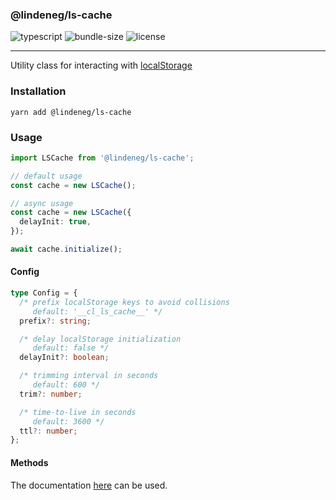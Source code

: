 ### @lindeneg/ls-cache

![typescript](https://badgen.net/badge/icon/typescript?icon=typescript&label) ![bundle-size](https://badgen.net/bundlephobia/min/@lindeneg/ls-cache@2.0.3) ![license](https://badgen.net/npm/license/@lindeneg/ls-cache)

---

Utility class for interacting with [localStorage](https://developer.mozilla.org/en-US/docs/Web/API/Window/localStorage)

### Installation

`yarn add @lindeneg/ls-cache`

### Usage

```ts
import LSCache from '@lindeneg/ls-cache';

// default usage
const cache = new LSCache();

// async usage
const cache = new LSCache({
  delayInit: true,
});

await cache.initialize();
```

#### Config

```ts
type Config = {
  /* prefix localStorage keys to avoid collisions
     default: '__cl_ls_cache__' */
  prefix?: string;

  /* delay localStorage initialization
     default: false */
  delayInit?: boolean;

  /* trimming interval in seconds 
     default: 600 */
  trim?: number;

  /* time-to-live in seconds 
     default: 3600 */
  ttl?: number;
};
```

#### Methods

The documentation [here](https://github.com/Lindeneg/lindeneg-npm-packages/tree/master/packages/cache#methods) can be used.
